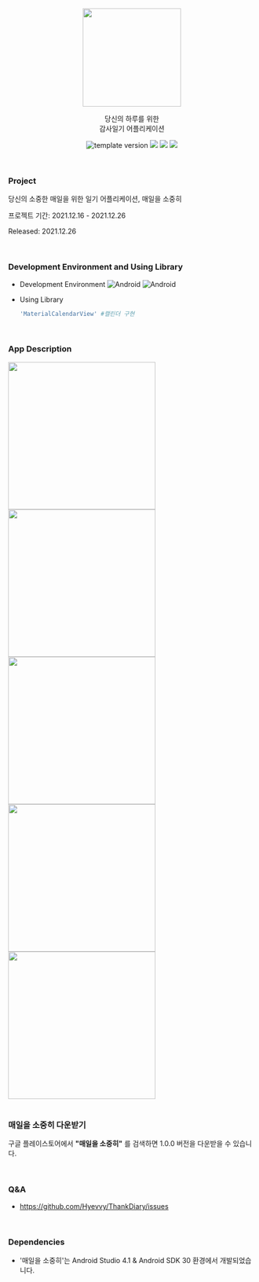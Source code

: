 <br/>
<p align="middle">
 <img width="200px;" src="https://user-images.githubusercontent.com/72402747/147417698-da3b9ddc-37f6-4016-8506-007e5f788993.png" />
</p>

<p align="middle"> 당신의 하루를 위한 <br/> 감사일기 어플리케이션 </p>

<p align="middle">
 <img src="https://img.shields.io/badge/version-1.0.0-blue?style=flat-square" alt="template version"/>
 <img src="https://img.shields.io/badge/platform-Android-green.svg" />
 <img src="https://img.shields.io/github/languages/top/Hyevvy/ThankDiary" />
 <img src="https://img.shields.io/badge/google_play-Download-red?logo=google-play&logoColor=white" />
</p>


<br/>

### Project
당신의 소중한 매일을 위한 일기 어플리케이션, 매일을 소중히

프로젝트 기간: 2021.12.16 - 2021.12.26

Released: 2021.12.26


<br/>

### Development Environment and Using Library

* Development Environment 
![Android](https://img.shields.io/badge/Android-4.1-orange.svg) ![Android](https://img.shields.io/badge/Platform-Android-orange.svg)

* Using Library  

  ```ruby
  'MaterialCalendarView' #캘린더 구현
  
  
<br/>


### App Description


<div>
<img width="300" src="https://user-images.githubusercontent.com/72402747/147735640-29a6cd40-8e54-44b0-a896-6fe531c12484.png">
<img width="300" src="https://user-images.githubusercontent.com/72402747/147735649-9aa505f2-f98f-4832-b6ad-3fbb2626ffd0.png">
<img width="300" src="https://user-images.githubusercontent.com/72402747/147735650-addf8575-ddb1-4128-a27d-49f09b0f895d.png">
 </div>
<div> 
<img width="300" src="https://user-images.githubusercontent.com/72402747/147735653-b2c6dae8-b7f4-41a4-a60d-c2aadcb15f25.png">
<img width="300" src="https://user-images.githubusercontent.com/72402747/147735654-6c9d575d-ca3d-4164-b04e-4ac394665fde.png">
</div>

 




<br/>

### 매일을 소중히 다운받기



구글 플레이스토어에서 **"매일을 소중히"** 를 검색하면 1.0.0 버전을 다운받을 수 있습니다.



<br/>

### Q&A

* https://github.com/Hyevvy/ThankDiary/issues


<br/>

### Dependencies

* '매일을 소중히'는 Android Studio 4.1 & Android SDK 30 환경에서 개발되었습니다.
